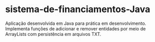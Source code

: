 # sistema-de-financiamentos-Java
Aplicação desenvolvida em Java para prática em desenvolvimento. Implementa funções de adicionar e remover entidades por meio de ArrayLists com persistência em arquivos TXT.
